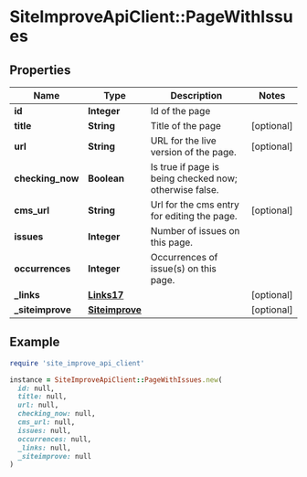 # SiteImproveApiClient::PageWithIssues

## Properties

| Name | Type | Description | Notes |
| ---- | ---- | ----------- | ----- |
| **id** | **Integer** | Id of the page |  |
| **title** | **String** | Title of the page | [optional] |
| **url** | **String** | URL for the live version of the page. | [optional] |
| **checking_now** | **Boolean** | Is true if page is being checked now; otherwise false. |  |
| **cms_url** | **String** | Url for the cms entry for editing the page. | [optional] |
| **issues** | **Integer** | Number of issues on this page. |  |
| **occurrences** | **Integer** | Occurrences of issue(s) on this page. |  |
| **_links** | [**Links17**](Links17.md) |  | [optional] |
| **_siteimprove** | [**Siteimprove**](Siteimprove.md) |  | [optional] |

## Example

```ruby
require 'site_improve_api_client'

instance = SiteImproveApiClient::PageWithIssues.new(
  id: null,
  title: null,
  url: null,
  checking_now: null,
  cms_url: null,
  issues: null,
  occurrences: null,
  _links: null,
  _siteimprove: null
)
```

